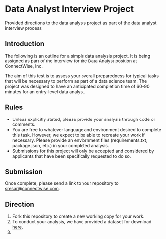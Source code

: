 # Data Analyst Interview Project
Provided directions to the data analysis project as part of the data analyst interview process

## Introduction
The following is an outline for a simple data analysis project. It is being assigned as part of the interview for the Data Analyst position at ConnectWise, Inc.

The aim of this test is to assess your overall preparedness for typical tasks that will be necessary to perform as part of a data science team. The project was designed to have an anticipated completion time of 60-90 minutes for an entry-level data analyst.

## Rules

* Unless explicitly stated, please provide your analysis through code or comments.
* You are free to whatever language and environment desired to complete this task. However, we expect to be able to recreate your work if necessary. Please provide an enviornment files (requirements.txt, package.json, etc.) in your completed analysis.
* Submissions for this project will only be accepted and considered by applicants that have been specifically requested to do so.

## Submission
Once complete, please send a link to your repository to [sresar@connectwise.com](mailto:sresar@connectwise.com).

## Direction

1. Fork this repository to create a new working copy for your work.
1. To conduct your analysis, we have provided a dataset for download [here]().
1. 
